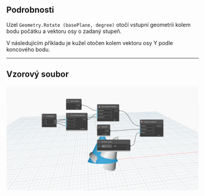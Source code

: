 <!--- Autodesk.DesignScript.Geometry.Geometry.Rotate(geometry, basePlane, degrees) --->
<!--- XFRRMCMTIOHR6PV6TSFT3WDOBWKWHFMLXAMO7W5HDBP47YU5C2WQ --->
## Podrobnosti
Uzel `Geometry.Rotate (basePlane, degree)` otočí vstupní geometrii kolem bodu počátku a vektoru osy o zadaný stupeň.

V následujícím příkladu je kužel otočen kolem vektoru osy Y podle koncového bodu.


___
## Vzorový soubor

![Geometry.Rotate(basePlane, degrees)](./XFRRMCMTIOHR6PV6TSFT3WDOBWKWHFMLXAMO7W5HDBP47YU5C2WQ_img.jpg)

